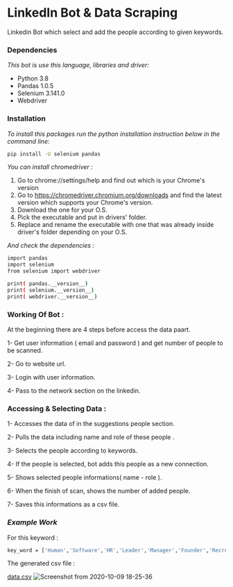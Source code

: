 # LinkedIn Bot & Data Scraping 
 
Linkedin Bot which select and add the people according to given keywords.


### Dependencies 

*This bot is use this language, libraries and driver:*

 - Python 3.8
 - Pandas 1.0.5
 - Selenium 3.141.0  
 - Webdriver


 ### Installation
 
 *To install this packages run the python installation instruction below in the command line:*
  
 ```bash
pip install -U selenium pandas 

```
*You can install chromedriver :*

1. Go to chrome://settings/help and find out which is your Chrome's version
2. Go to https://chromedriver.chromium.org/downloads and find the latest version which supports your Chrome's version.
3. Download the one for your O.S.
4. Pick the executable and put in drivers' folder.
5. Replace and rename the executable with one that was already inside driver's folder depending on your O.S.
 
 *And check the dependencies :*

 ```bash
import pandas
import selenium
from selenium import webdriver

print( pandas.__version__)
print( selenium.__version__)
print( webdriver.__version__)
```

### Working Of Bot : 

At the beginning there are 4 steps before access the data paart.

1- Get user information ( email and password ) and get number of people to be scanned.

2- Go to website url.

3- Login with user information.

4- Pass to the network section on the linkedin.


### Accessing & Selecting Data :

1- Accesses the data of in the suggestions people section.

2- Pulls the data including name and role of these people .

3- Selects the people according to keywords.

4- If the people is selected, bot adds this people as a new connection.

5- Shows selected people informations( name - role ).

6- When the finish of scan, shows the number of added people.

7- Saves this informations as a csv file.  

### ***Example Work***

For this keyword :

 ```bash
 key_word = ['Human','Software','HR','Leader','Manager','Founder','Recruitment','Machine Learning','Data','Vision', ]
 
```
The generated csv file :

[data.csv](https://github.com/esencgr/Python_Projects/blob/master/Data_Scraping/data.csv)
![Screenshot from 2020-10-09 18-25-36](https://user-images.githubusercontent.com/32637622/95602178-33aacd00-0a5d-11eb-9b3f-ac91d968de0d.png)
